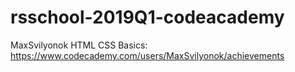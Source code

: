 # rsschool-2019Q1-codeacademy
MaxSvilyonok
HTML CSS Basics: https://www.codecademy.com/users/MaxSvilyonok/achievements
